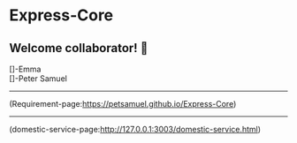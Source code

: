 # Express-Core
## Welcome collaborator! 👋 




[]-Emma <br>
[]-Peter Samuel <br>

<hr>

(Requirement-page:https://petsamuel.github.io/Express-Core) <hr>

(domestic-service-page:http://127.0.0.1:3003/domestic-service.html)

